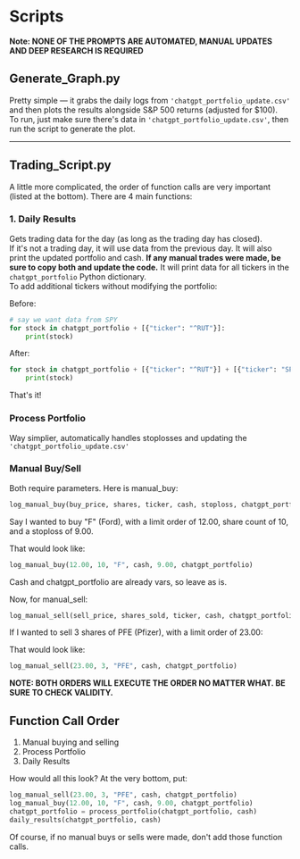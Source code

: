 # Scripts

**Note: NONE OF THE PROMPTS ARE AUTOMATED, MANUAL UPDATES AND DEEP RESEARCH IS REQUIRED**
## Generate_Graph.py

Pretty simple — it grabs the daily logs from `'chatgpt_portfolio_update.csv'` and then plots the results alongside S&P 500 returns (adjusted for $100).  
To run, just make sure there's data in `'chatgpt_portfolio_update.csv'`, then run the script to generate the plot.

---

## Trading_Script.py

A little more complicated, the order of function calls are very important (listed at the bottom). There are 4 main functions:

### 1. Daily Results

Gets trading data for the day (as long as the trading day has closed).  
If it's not a trading day, it will use data from the previous day.
It will also print the updated portfolio and cash. **If any manual trades were made, be sure to copy both and update the code.**
It will print data for all tickers in the `chatgpt_portfolio` Python dictionary.  
To add additional tickers without modifying the portfolio:

Before:

```python
# say we want data from SPY
for stock in chatgpt_portfolio + [{"ticker": "^RUT"}]:
    print(stock)
```

After:

```python
for stock in chatgpt_portfolio + [{"ticker": "^RUT"}] + [{"ticker": "SPY"}]:
    print(stock)
```
That's it!
### Process Portfolio
Way simplier, automatically handles stoplosses and updating the `'chatgpt_portfolio_update.csv'`

### Manual Buy/Sell

Both require parameters. Here is manual_buy:
```python
log_manual_buy(buy_price, shares, ticker, cash, stoploss, chatgpt_portfolio)
```

Say I wanted to buy "F" (Ford), with a limit order of 12.00, share count of 10, and a stoploss of 9.00.

That would look like:
```python
log_manual_buy(12.00, 10, "F", cash, 9.00, chatgpt_portfolio)
```
Cash and chatgpt_portfolio are already vars, so leave as is.

Now, for manual_sell:
```python
log_manual_sell(sell_price, shares_sold, ticker, cash, chatgpt_portfolio)
```

If I wanted to sell 3 shares of PFE (Pfizer), with a limit order of 23.00:

That would look like:
```python
log_manual_sell(23.00, 3, "PFE", cash, chatgpt_portfolio)
```

**NOTE: BOTH ORDERS WILL EXECUTE THE ORDER NO MATTER WHAT. BE SURE TO CHECK VALIDITY.**

## Function Call Order
1. Manual buying and selling
2. Process Portfolio
3. Daily Results

How would all this look?
At the very bottom, put:
```python
log_manual_sell(23.00, 3, "PFE", cash, chatgpt_portfolio)
log_manual_buy(12.00, 10, "F", cash, 9.00, chatgpt_portfolio)
chatgpt_portfolio = process_portfolio(chatgpt_portfolio, cash)
daily_results(chatgpt_portfolio, cash)
```
Of course, if no manual buys or sells were made, don't add those function calls.
